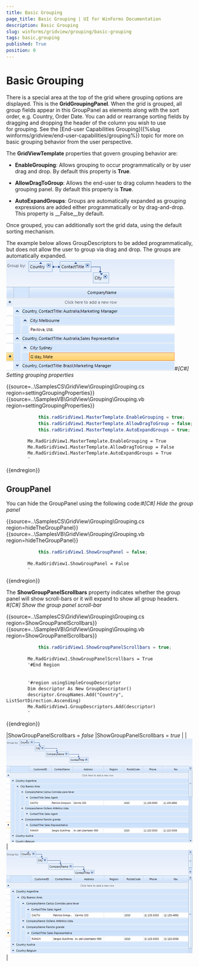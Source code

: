 ```yaml
---
title: Basic Grouping
page_title: Basic Grouping | UI for WinForms Documentation
description: Basic Grouping
slug: winforms/gridview/grouping/basic-grouping
tags: basic,grouping
published: True
position: 0
---
```


# Basic Grouping



There is a special area at the top of the grid where grouping options are displayed. This is the __GridGroupingPanel__. When the grid
      is grouped, all group fields appear in this GroupPanel as elements along with the sort order, e.g. Country, Order Date. You can add or rearrange sorting fields by 
      dragging and dropping the header of the column you wish to use for grouping.
      See the [End-user Capabilities Grouping]({%slug winforms/gridview/end-user-capabilities/grouping%}) topic 
      for more on basic grouping behavior from the user perspective.

The __GridViewTemplate__ properties that govern grouping behavior are:

* __EnableGrouping__: Allows grouping to occur programmatically or by user drag and drop. By default this property is __True__.

* __AllowDragToGroup__: Allows the end-user to drag column headers to the grouping panel. By default this property is __True__.

* __AutoExpandGroups__: Groups are automatically expanded as grouping expressions are added either programmatically or by drag-and-drop. This property is __False__by default.

Once grouped, you can additionally sort the grid data, using the default sorting mechanism.

The example below allows GroupDescriptors to be added programmatically, but does not allow the user to group via drag and drop. The groups are automatically expanded.![gridview-grouping-basic-grouping 001](images/gridview-grouping-basic-grouping001.png)#_[C#] Setting grouping properties_

	



{{source=..\SamplesCS\GridView\Grouping\Grouping.cs region=settingGroupingProperties}} 
{{source=..\SamplesVB\GridView\Grouping\Grouping.vb region=settingGroupingProperties}} 

````C#
            this.radGridView1.MasterTemplate.EnableGrouping = true;
            this.radGridView1.MasterTemplate.AllowDragToGroup = false;
            this.radGridView1.MasterTemplate.AutoExpandGroups = true;
````
````VB.NET
        Me.RadGridView1.MasterTemplate.EnableGrouping = True
        Me.RadGridView1.MasterTemplate.AllowDragToGroup = False
        Me.RadGridView1.MasterTemplate.AutoExpandGroups = True
        '
````

{{endregion}} 




## GroupPanel

You can hide the GroupPanel using the following code:#_[C#] Hide the group panel_

	



{{source=..\SamplesCS\GridView\Grouping\Grouping.cs region=hideTheGroupPanel}} 
{{source=..\SamplesVB\GridView\Grouping\Grouping.vb region=hideTheGroupPanel}} 

````C#
            this.radGridView1.ShowGroupPanel = false;
````
````VB.NET
        Me.RadGridView1.ShowGroupPanel = False
        '
````

{{endregion}} 




The __ShowGroupPanelScrollbars__ property indicates whether the group panel will show scroll-bars or it will expand to show all group headers.  
        #_[C#] Show the group panel scroll-bar_

	



{{source=..\SamplesCS\GridView\Grouping\Grouping.cs region=ShowGroupPanelScrollbars}} 
{{source=..\SamplesVB\GridView\Grouping\Grouping.vb region=ShowGroupPanelScrollbars}} 

````C#
            this.radGridView1.ShowGroupPanelScrollbars = true;
````
````VB.NET
        Me.RadGridView1.ShowGroupPanelScrollbars = True
        '#End Region


        '#region usingSimpleGroupDescriptor
        Dim descriptor As New GroupDescriptor()
        descriptor.GroupNames.Add("Country", ListSortDirection.Ascending)
        Me.RadGridView1.GroupDescriptors.Add(descriptor)
        '
````

{{endregion}} 






|ShowGroupPanelScrollbars = *false* |ShowGroupPanelScrollbars = *true* |
|![gridview-grouping-basic-grouping 002](images/gridview-grouping-basic-grouping002.png)|![gridview-grouping-basic-grouping 003](images/gridview-grouping-basic-grouping003.png)|
